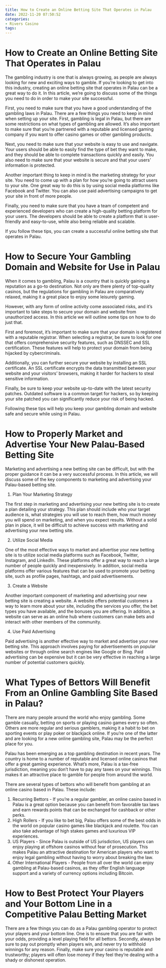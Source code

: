 ```yaml
---
title: How to Create an Online Betting Site That Operates in Palau 
date: 2022-11-20 07:50:52
categories:
- Rivers Casino
tags:
---
```



#  How to Create an Online Betting Site That Operates in Palau 

The gambling industry is one that is always growing, as people are always looking for new and exciting ways to gamble. If you’re looking to get into this industry, creating an online betting site that operates in Palau can be a great way to do it. In this article, we’re going to discuss some of the things you need to do in order to make your site successful.

First, you need to make sure that you have a good understanding of the gambling laws in Palau. There are a few things you need to keep in mind when setting up your site. First, gambling is legal in Palau, but there are some restrictions on what types of gambling are allowed. It’s also important to make sure that you’re partnered with a reputable and licensed gaming company if you want to offer casino games or other gambling products.

Next, you need to make sure that your website is easy to use and navigate. Your users should be able to easily find the type of bet they want to make, and they should be able to complete transactions quickly and easily. You also need to make sure that your website is secure and that your users’ information is protected.

Another important thing to keep in mind is the marketing strategy for your site. You need to come up with a plan for how you’re going to attract users to your site. One great way to do this is by using social media platforms like Facebook and Twitter. You can also use paid advertising campaigns to get your site in front of more people.

Finally, you need to make sure that you have a team of competent and experienced developers who can create a high-quality betting platform for your users. The developers should be able to create a platform that is user-friendly and easy-to-use, while also being reliable and scalable.

If you follow these tips, you can create a successful online betting site that operates in Palau.

#  How to Secure Your Gambling Domain and Website for Use in Palau 

When it comes to gambling, Palau is a country that is quickly gaining a reputation as a go-to destination. Not only are there plenty of top-quality casinos, but the regulations for gambling in Palau are comparatively relaxed, making it a great place to enjoy some leisurely gaming. 

However, with any form of online activity come associated risks, and it’s important to take steps to secure your domain and website from unauthorized access. In this article we will outline some tips on how to do just that. 

First and foremost, it’s important to make sure that your domain is registered with a reputable registrar. When selecting a registrar, be sure to look for one that offers comprehensive security features, such as DNSSEC and SSL certification. These features will help to protect your domain from being hijacked by cybercriminals. 

Additionally, you can further secure your website by installing an SSL certificate. An SSL certificate encrypts the data transmitted between your website and your visitors’ browsers, making it harder for hackers to steal sensitive information. 

Finally, be sure to keep your website up-to-date with the latest security patches. Outdated software is a common target for hackers, so by keeping your site patched you can significantly reduce your risk of being hacked. 

Following these tips will help you keep your gambling domain and website safe and secure while using in Palau.

#  How to Properly Market and Advertise Your New Palau-Based Betting Site 

Marketing and advertising a new betting site can be difficult, but with the proper guidance it can be a very successful process. In this article, we will discuss some of the key components to marketing and advertising your Palau-based betting site.

1. Plan Your Marketing Strategy 

The first step in marketing and advertising your new betting site is to create a plan detailing your strategy. This plan should include who your target audience is, what strategies you will use to reach them, how much money you will spend on marketing, and when you expect results. Without a solid plan in place, it will be difficult to achieve success with marketing and advertising your new betting site.

2. Utilize Social Media 

One of the most effective ways to market and advertise your new betting site is to utilize social media platforms such as Facebook, Twitter, Instagram, and LinkedIn. These platforms offer a great way to reach a large number of people quickly and inexpensively. In addition, social media platforms offer various features that can be used to promote your betting site, such as profile pages, hashtags, and paid advertisements.

3. Create a Website 

Another important component of marketing and advertising your new betting site is creating a website. A website offers potential customers a way to learn more about your site, including the services you offer, the bet types you have available, and the bonuses you are offering. In addition, a website can serve as an online hub where customers can make bets and interact with other members of the community.

4. Use Paid Advertising 

Paid advertising is another effective way to market and advertise your new betting site. This approach involves paying for advertisements on popular websites or through online search engines like Google or Bing. Paid advertising can be expensive but it can be very effective in reaching a large number of potential customers quickly.

#  What Types of Bettors Will Benefit From an Online Gambling Site Based in Palau? 

There are many people around the world who enjoy gambling. Some gamble casually, betting on sports or playing casino games every so often. Others are more regular and serious gamblers, making it a habit to bet on sporting events or play poker or blackjack online. If you’re one of the latter and are looking for a new online gambling site, Palau may be the perfect place for you.

Palau has been emerging as a top gambling destination in recent years. The country is home to a number of reputable and licensed online casinos that offer a great gaming experience. What’s more, Palau is a tax-free jurisdiction, meaning you don’t have to pay any taxes on your winnings. This makes it an attractive place to gamble for people from around the world.

There are several types of bettors who will benefit from gambling at an online casino based in Palau. These include: 

1) Recurring Bettors - If you’re a regular gambler, an online casino based in Palau is a great option because you can benefit from favorable tax laws and earn rewards points that can be exchanged for cashback or other perks. 
2) High Rollers - If you like to bet big, Palau offers some of the best odds in the world on popular casino games like blackjack and roulette. You can also take advantage of high stakes games and luxurious VIP experiences. 
3) US Players - Since Palau is outside of US jurisdiction, US players can enjoy playing at offshore casinos without fear of prosecution. This makes Palau an attractive destination for American players who want to enjoy legal gambling without having to worry about breaking the law. 
4) Other International Players - People from all over the world can enjoy gambling at Palau-based casinos, as they offer English language support and a variety of currency options including Bitcoin.

#  How to Best Protect Your Players and Your Bottom Line in a Competitive Palau Betting Market

There are a few things you can do as a Palau gambling operator to protect your players and your bottom line. One is to ensure that you are fair with your odds, providing a level playing field for all bettors. Secondly, always be sure to pay out promptly when players win, and never try to withhold winnings for any reason. Finally, make sure your casino is reputable and trustworthy; players will often lose money if they feel they’re dealing with a shady or dishonest operation.